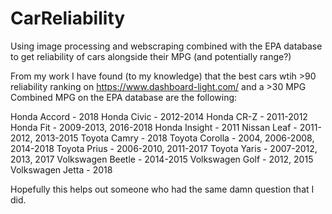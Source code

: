 # CarReliability
Using image processing and webscraping combined with the EPA database to get reliability of cars alongside their MPG (and potentially range?)

From my work I have found (to my knowledge) that the best cars wtih >90 reliability ranking on https://www.dashboard-light.com/ and a >30 MPG Combined MPG on the EPA database are the following:

Honda Accord - 2018
Honda Civic - 2012-2014
Honda CR-Z - 2011-2012
Honda Fit - 2009-2013, 2016-2018
Honda Insight - 2011
Nissan Leaf - 2011-2012, 2013-2015
Toyota Camry - 2018
Toyota Corolla - 2004, 2006-2008, 2014-2018
Toyota Prius - 2006-2010, 2011-2017
Toyota Yaris - 2007-2012, 2013, 2017
Volkswagen Beetle - 2014-2015
Volkswagen Golf - 2012, 2015
Volkswagen Jetta - 2018

Hopefully this helps out someone who had the same damn question that I did.
